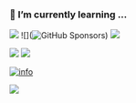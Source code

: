 ### 🌱 I’m currently learning ...

![](https://img.shields.io/github/followers/viwcy?style=social)
![](![GitHub Sponsors](https://img.shields.io/github/sponsors/viwcy?style=social))
![](https://img.shields.io/github/stars/viwcy?style=social)


![](https://img.shields.io/badge/-Java-007396?style=flat-square&logo=Java&logoColor=ffffff)
![](https://img.shields.io/badge/-WeChat-07C160?style=flat-square&logo=WeChat&logoColor=ffffff)

[![info](https://github-readme-stats.vercel.app/api?username=viwcy)](https://github.com/anuraghazra/github-readme-stats)

![](https://visitor-badge.glitch.me/badge?page_id=viwcy.readme)
